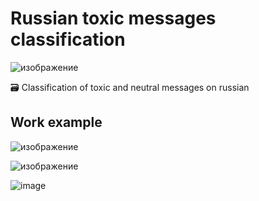 # Russian toxic messages classification

![изображение](https://user-images.githubusercontent.com/60792943/236311527-c0998f7c-6b91-4dd0-a7f8-1c6c29ca17ed.png)

🗃 Classification of toxic and neutral messages on russian

## Work example

![изображение](https://user-images.githubusercontent.com/60792943/236467095-a268840f-688f-4cf0-8fa0-231000932159.png)

![изображение](https://user-images.githubusercontent.com/60792943/236213143-86d234c3-ff7b-4b95-b118-15b9a1838076.png)

![image](https://user-images.githubusercontent.com/60792943/236154673-ff0401f2-f508-4b2b-bc58-7913caa48b25.png)
